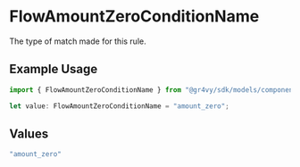# FlowAmountZeroConditionName

The type of match made for this rule.

## Example Usage

```typescript
import { FlowAmountZeroConditionName } from "@gr4vy/sdk/models/components";

let value: FlowAmountZeroConditionName = "amount_zero";
```

## Values

```typescript
"amount_zero"
```
